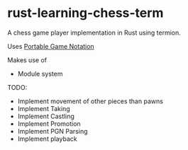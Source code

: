 # rust-learning-chess-term
A chess game player implementation in Rust using termion.

Uses [Portable Game Notation](https://en.wikipedia.org/wiki/Portable_Game_Notation)

Makes use of
* Module system


TODO:
* Implement movement of other pieces than pawns
* Implement Taking
* Implement Castling
* Implement Promotion
* Implement PGN Parsing
* Implement playback
